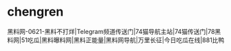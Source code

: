 # chengren
黑料网-0621-黑料不打烊|Telegram频道传送门|74猫导航主站|74猫传送门|78黑料网|51吃瓜|黑料曝料网|黑料正能量|黑料网导航|万里长征|今日吃瓜在线|881比鸭
